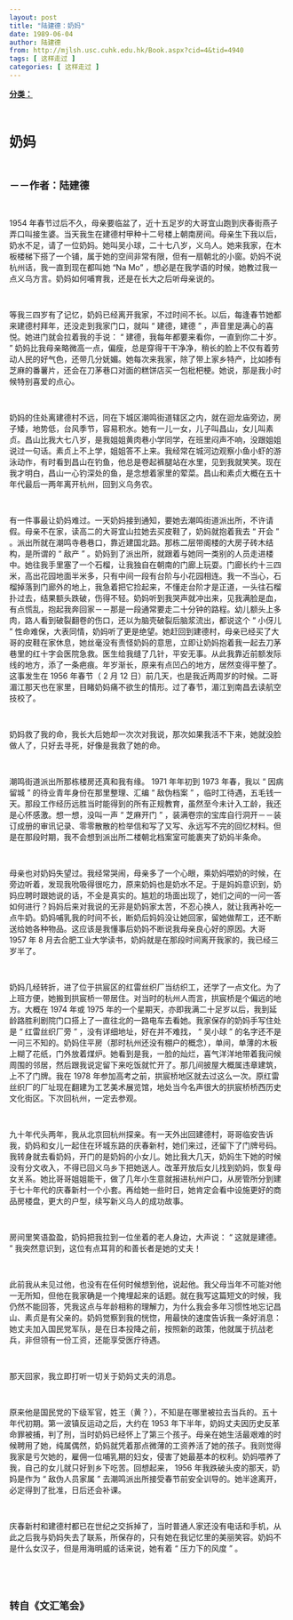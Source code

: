 ```yaml
---
layout: post
title: "陆建德：奶妈"
date: 1989-06-04
author: 陆建德
from: http://mjlsh.usc.cuhk.edu.hk/Book.aspx?cid=4&tid=4940
tags: [ 这样走过 ]
categories: [ 这样走过 ]
---
```


<div style="margin: 15px 10px 10px 0px;">
 <div>
  <span id="ctl00_ContentPlaceHolder1_chapter1_SubjectLabel" style="font-weight:bold;text-decoration:underline;">
   分类：
  </span>
 </div>
 <p class="p1">
  <b>
   <font size="5">
    <span class="s1">
    </span>
    <br/>
   </font>
  </b>
 </p>
 <p class="p2">
  <span class="s1">
   <b>
    <font size="5">
     奶妈
    </font>
   </b>
  </span>
 </p>
 <p class="p1">
  <b>
   <font size="4">
    <span class="s1">
    </span>
    <br/>
   </font>
  </b>
 </p>
 <p class="p2">
  <span class="s1">
   <b>
    <font size="4">
     －－作者：陆建德
    </font>
   </b>
  </span>
 </p>
 <p class="p1">
  <span class="s1">
  </span>
  <br/>
 </p>
 <p class="p2">
  <span class="s2">
   1954
  </span>
  <span class="s1">
   年春节过后不久，母亲要临盆了，近十五足岁的大哥宜山跑到庆春街燕子弄口叫接生婆。当天我生在建德村甲种十二号楼上朝南房间。母亲生下我以后，奶水不足，请了一位奶妈。她叫吴小球，二十七八岁，义乌人。她来我家，在木板楼梯下搭了一个铺，属于她的空间非常有限，但有一扇朝北的小窗。奶妈不说杭州话，我一直到现在都叫她
  </span>
  <span class="s2">
   “Na Mo”
  </span>
  <span class="s1">
   ，想必是在我学语的时候，她教过我一点义乌方言。奶妈如何哺育我，还是在长大之后听母亲说的。
  </span>
 </p>
 <p class="p1">
  <span class="s1">
  </span>
  <br/>
 </p>
 <p class="p2">
  <span class="s1">
   等我三四岁有了记忆，奶妈已经离开我家，不过时间不长。以后，每逢春节她都来建德村拜年，还没走到我家门口，就叫
  </span>
  <span class="s2">
   “
  </span>
  <span class="s1">
   建德，建德
  </span>
  <span class="s2">
   ”
  </span>
  <span class="s1">
   ，声音里是满心的喜悦。她进门就会拉着我的手说：
  </span>
  <span class="s2">
   “
  </span>
  <span class="s1">
   建德，我每年都要来看你，一直到你二十岁。
  </span>
  <span class="s2">
   ”
  </span>
  <span class="s1">
   奶妈比我母亲略微高一点，偏瘦，总是穿得干干净净，稍长的脸上不仅有着劳动人民的好气色，还带几分妩媚。她每次来我家，除了带上家乡特产，比如掺有芝麻的番薯片，还会在刀茅巷口对面的糕饼店买一包枇杷梗。她说，那是我小时候特别喜爱的点心。
  </span>
 </p>
 <p class="p1">
  <span class="s1">
  </span>
  <br/>
 </p>
 <p class="p2">
  <span class="s1">
   奶妈的住处离建德村不远，同在下城区潮鸣街道辖区之内，就在迴龙庙旁边，房子矮，地势低，台风季节，容易积水。她有一儿一女，儿子叫昌山，女儿叫素贞。昌山比我大七八岁，是我姐姐黄肉巷小学同学，在班里闷声不响，没跟姐姐说过一句话。素贞上不上学，姐姐答不上来。我经常在城河边观察小鱼小虾的游泳动作，有时看到昌山在钓鱼，他总是卷起裤腿站在水里，见到我就笑笑。现在我才明白，昌山一心钓深处的鱼，是念想着家里的荤菜。昌山和素贞大概在五十年代最后一两年离开杭州，回到义乌务农。
  </span>
 </p>
 <p class="p1">
  <span class="s1">
  </span>
  <br/>
 </p>
 <p class="p2">
  <span class="s1">
   有一件事最让奶妈难过。一天奶妈接到通知，要她去潮鸣街道派出所，不许请假。母亲不在家，读高二的大哥宜山拉她去买皮鞋了，奶妈就抱着我去
  </span>
  <span class="s2">
   “
  </span>
  <span class="s1">
   开会
  </span>
  <span class="s2">
   ”
  </span>
  <span class="s1">
   。派出所就在潮鸣寺巷巷口，靠近建国北路。那栋二层带阁楼的大房子砖木结构，是所谓的
  </span>
  <span class="s2">
   “
  </span>
  <span class="s1">
   敌产
  </span>
  <span class="s2">
   ”
  </span>
  <span class="s1">
   。奶妈到了派出所，就跟着与她同一类别的人员走进楼中。她往我手里塞了一个石榴，让我独自在朝南的门廊上玩耍。门廊长约十三四米，高出花园地面半米多，只有中间一段有台阶与小花园相连。我一不当心，石榴掉落到门廊外的地上，我急着把它捡起来，不懂走台阶才是正道，一头往石榴扑过去，结果额头跌破，伤得不轻。奶妈听到我哭声就冲出来，见我满脸是血，有点慌乱，抱起我奔回家－－那是一段通常要走二十分钟的路程。幼儿额头上多肉，路人看到破裂翻卷的伤口，还以为脑壳破裂后脑浆流出，都说这个
  </span>
  <span class="s2">
   “
  </span>
  <span class="s1">
   小伢儿
  </span>
  <span class="s2">
   ”
  </span>
  <span class="s1">
   性命难保，大表同情，奶妈听了更是绝望。她赶回到建德村，母亲已经买了大哥的皮鞋在家休息，她丝毫没有责怪奶妈的意思，立即让奶妈抱着我一起去刀茅巷里的红十字会医院急救。医生给我缝了几针，平安无事。从此我靠近前额发际线的地方，添了一条疤痕。年岁渐长，原来有点凹凸的地方，居然变得平整了。这事发生在
  </span>
  <span class="s2">
   1956
  </span>
  <span class="s1">
   年春节（
  </span>
  <span class="s2">
   2
  </span>
  <span class="s1">
   月
  </span>
  <span class="s2">
   12
  </span>
  <span class="s1">
   日）前几天，也是我近两周岁的时候。二哥湄江那天也在家里，目睹奶妈痛不欲生的情形。过了春节，湄江到南昌去读航空技校了。
  </span>
 </p>
 <p class="p1">
  <span class="s1">
  </span>
  <br/>
 </p>
 <p class="p2">
  <span class="s1">
   奶妈救了我的命，我长大后她却一次次对我说，那次如果我活不下来，她就没脸做人了，只好去寻死，好像是我救了她的命。
  </span>
 </p>
 <p class="p1">
  <span class="s1">
  </span>
  <br/>
 </p>
 <p class="p2">
  <span class="s1">
   潮鸣街道派出所那栋楼房还真和我有缘。
  </span>
  <span class="s2">
   1971
  </span>
  <span class="s1">
   年年初到
  </span>
  <span class="s2">
   1973
  </span>
  <span class="s1">
   年春，我以
  </span>
  <span class="s2">
   “
  </span>
  <span class="s1">
   因病留城
  </span>
  <span class="s2">
   ”
  </span>
  <span class="s1">
   的待业青年身份在那里整理、汇编
  </span>
  <span class="s2">
   “
  </span>
  <span class="s1">
   敌伪档案
  </span>
  <span class="s2">
   ”
  </span>
  <span class="s1">
   ，临时工待遇，五毛钱一天。那段工作经历远胜当时能得到的所有正规教育，虽然至今未计入工龄，我还是心怀感激。想一想，没叫一声
  </span>
  <span class="s2">
   “
  </span>
  <span class="s1">
   芝麻开门
  </span>
  <span class="s2">
   ”
  </span>
  <span class="s1">
   ，装满卷宗的宝库自行洞开－－装订成册的审讯记录、零零散散的检举信和写了又写、永远写不完的回忆材料。但是在那段时期，我不会想到派出所二楼朝北档案室可能裹夹了奶妈半条命。
  </span>
 </p>
 <p class="p1">
  <span class="s1">
  </span>
  <br/>
 </p>
 <p class="p2">
  <span class="s1">
   母亲也对奶妈失望过。我经常哭闹，母亲多了一个心眼，乘奶妈喂奶的时候，在旁边听着，发现我吮吸得很吃力，原来奶妈也是奶水不足。于是妈妈意识到，奶妈应聘时跟她说的话，不全是真实的。尴尬的场面出现了，她们之间的一问一答如何进行？妈妈后来对我说的无非是奶妈家太苦，不忍心换人，就让我再补吃一点牛奶。奶妈哺乳我的时间不长，断奶后妈妈没让她回家，留她做帮工，还不断送给她各种物品。这应该是我懂事后奶妈不断说我母亲良心好的原因。大哥
  </span>
  <span class="s2">
   1957
  </span>
  <span class="s1">
   年
  </span>
  <span class="s2">
   8
  </span>
  <span class="s1">
   月去合肥工业大学读书，奶妈就是在那段时间离开我家的，我已经三岁半了。
  </span>
 </p>
 <p class="p1">
  <span class="s1">
  </span>
  <br/>
 </p>
 <p class="p2">
  <span class="s1">
   奶妈几经转折，进了位于拱宸区的红雷丝织厂当纺织工，还学了一点文化。为了上班方便，她搬到拱宸桥一带居住。对当时的杭州人而言，拱宸桥是个偏远的地方。大概在
  </span>
  <span class="s2">
   1974
  </span>
  <span class="s1">
   年或
  </span>
  <span class="s2">
   1975
  </span>
  <span class="s1">
   年的一个星期天，亦即我满二十足岁以后，我到延龄路胜利剧院门口搭上了一直往北的一路电车去看她。我家保存的奶妈手写住处是
  </span>
  <span class="s2">
   “
  </span>
  <span class="s1">
   红雷丝织厂旁
  </span>
  <span class="s2">
   ”
  </span>
  <span class="s1">
   ，没有详细地址，好在并不难找，
  </span>
  <span class="s2">
   “
  </span>
  <span class="s1">
   吴小球
  </span>
  <span class="s2">
   ”
  </span>
  <span class="s1">
   的名字还不是一问三不知的。奶妈住平房（那时杭州还没有棚户的概念），单间，单薄的木板上糊了花纸，门外放着煤炉。她看到是我，一脸的灿烂，喜气洋洋地带着我问候周围的邻居，然后跟我说定留下来吃饭就忙开了。那几间披屋大概属违章建筑，上不了门牌。我在
  </span>
  <span class="s2">
   1978
  </span>
  <span class="s1">
   年参加高考之前，拱宸桥地区就去过这么一次。原红雷丝织厂的厂址现在翻建为工艺美术展览馆，地处当今名声很大的拱宸桥桥西历史文化街区。下次回杭州，一定去参观。
  </span>
 </p>
 <p class="p1">
  <span class="s1">
  </span>
  <br/>
 </p>
 <p class="p2">
  <span class="s1">
   九十年代头两年，我从北京回杭州探亲。有一天外出回建德村，哥哥临安告诉我，奶妈和女儿一起住在环城东路的庆春新村，她们来过，还留下了门牌号码。我转身就去看奶妈，开门的是奶妈的小女儿。她比我大几天，奶妈生下她的时候没有分文收入，不得已回义乌乡下把她送人。改革开放后女儿找到奶妈，恢复母女关系。她比哥哥姐姐能干，做了几年小生意就报进杭州户口，从房管所分到建于七十年代的庆春新村一个小套。再给她一些时日，她肯定会看中设施更好的商品房楼盘，更大的户型，续写新义乌人的成功故事。
  </span>
 </p>
 <p class="p1">
  <span class="s1">
  </span>
  <br/>
 </p>
 <p class="p2">
  <span class="s1">
   房间里笑语盈盈，奶妈把我拉到一位坐着的老人身边，大声说：
  </span>
  <span class="s2">
   “
  </span>
  <span class="s1">
   这就是建德。
  </span>
  <span class="s2">
   ”
  </span>
  <span class="s1">
   我突然意识到，这位有点耳背的和善长者是她的丈夫！
  </span>
 </p>
 <p class="p1">
  <span class="s1">
  </span>
  <br/>
 </p>
 <p class="p2">
  <span class="s1">
   此前我从未见过他，也没有在任何时候想到他，说起他。我父母当年不可能对他一无所知，但他在我家确是一个掩埋起来的话题。就在我写这篇短文的时候，我仍然不能回答，凭我这点与年龄相称的理解力，为什么我会多年习惯性地忘记昌山、素贞是有父亲的。奶妈觉察到我的恍惚，用最快的速度告诉我一条好消息：她丈夫加入国民党军队，是在日本投降之前，按照新的政策，他就属于抗战老兵，非但领有一份工资，还能享受医疗待遇。
  </span>
 </p>
 <p class="p1">
  <span class="s1">
  </span>
  <br/>
 </p>
 <p class="p2">
  <span class="s1">
   那天回家，我立即打听一切关于奶妈丈夫的消息。
  </span>
 </p>
 <p class="p1">
  <span class="s1">
  </span>
  <br/>
 </p>
 <p class="p2">
  <span class="s1">
   原来他是国民党的下级军官，姓王（黄？），不知是在哪里被拉去当兵的。五十年代初期。第一波镇反运动之后，大约在
  </span>
  <span class="s2">
   1953
  </span>
  <span class="s1">
   年下半年，奶妈丈夫因历史反革命罪被捕，判了刑，当时奶妈已经怀上了第三个孩子。母亲在她生活最艰难的时候聘用了她，纯属偶然，奶妈就凭着那点微薄的工资养活了她的孩子。我则觉得我家是亏欠她的，雇佣一位哺乳期的妇女，侵害了她最基本的权利。奶妈喂养了我，自己的女儿就只好到乡下吃苦。回想起来，
  </span>
  <span class="s2">
   1956
  </span>
  <span class="s1">
   年我跌破头皮的那天，奶妈是作为
  </span>
  <span class="s2">
   “
  </span>
  <span class="s1">
   敌伪人员家属
  </span>
  <span class="s2">
   ”
  </span>
  <span class="s1">
   去潮鸣派出所接受春节前安全训导的。她半途离开，必定得到了批准，日后还会补课。
  </span>
 </p>
 <p class="p1">
  <span class="s1">
  </span>
  <br/>
 </p>
 <p class="p2">
  <span class="s1">
   庆春新村和建德村都已在世纪之交拆掉了，当时普通人家还没有电话和手机，从此之后我与奶妈失去了联系，所保存的，只有她在我记忆里的美丽笑容。奶妈不是什么女汉子，但是用海明威的话来说，她有着
  </span>
  <span class="s2">
   “
  </span>
  <span class="s1">
   压力下的风度
  </span>
  <span class="s2">
   ”
  </span>
  <span class="s1">
   。
  </span>
 </p>
 <p class="p1">
  <span class="s1">
  </span>
  <br/>
 </p>
 <p class="p1">
  <b>
   <font size="4">
    <span class="s1">
    </span>
    <br/>
   </font>
  </b>
 </p>
 <p class="p2">
  <span class="s1">
   <b>
    <font size="4">
     转自《文汇笔会》
    </font>
   </b>
  </span>
 </p>
</div>

